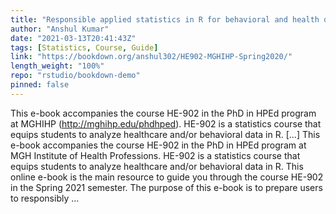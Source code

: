 ```yaml
---
title: "Responsible applied statistics in R for behavioral and health data (working title)"
author: "Anshul Kumar"
date: "2021-03-13T20:41:43Z"
tags: [Statistics, Course, Guide]
link: "https://bookdown.org/anshul302/HE902-MGHIHP-Spring2020/"
length_weight: "100%"
repo: "rstudio/bookdown-demo"
pinned: false
---
```


This e-book accompanies the course HE-902 in the PhD in HPEd program at MGHIHP (http://mghihp.edu/phdhped). HE-902 is a statistics course that equips students to analyze healthcare and/or behavioral data in R. [...] This e-book accompanies the course HE-902 in the PhD in HPEd program at MGH Institute of Health Professions. HE-902 is a statistics course that equips students to analyze healthcare and/or behavioral data in R. This online e-book is the main resource to guide you through the course HE-902 in the Spring 2021 semester. The purpose of this e-book is to prepare users to responsibly ...
